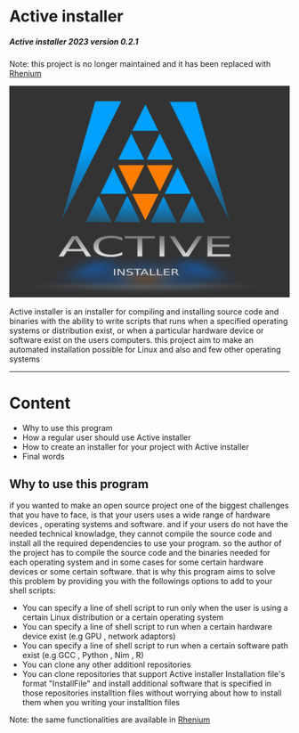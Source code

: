 # Active installer
##### Active installer 2023 version 0.2.1 

Note: this project is no longer maintained and it has been replaced with [Rhenium](https://github.com/Hussein-L-AlMadhachi/Rhenium)

![The Active installer](https://raw.githubusercontent.com/Hussein-L-AlMadhachi/Active-Installer/main/ACTIVE.png) 

Active installer is an installer for compiling and installing source code and binaries with the ability to write scripts that runs when a specified operating systems or distribution exist, or when a particular hardware device or software exist on the users computers. this project aim to make an automated installation possible for Linux and also and few other operating systems

---

# Content
* Why to use this program
* How a regular user should use Active installer
* How to create an installer for your project with Active installer
* Final words

## Why to use this program

if you wanted to make an open source project one of the biggest challenges that you have to face, is that your users uses a wide range of hardware devices , operating systems and software. and if your users do not have the needed technical knowladge, they cannot compile the source code and install all the required dependencies to use your program. so the author of the project has to compile the source code and the binaries needed for each operating system and in some cases for some certain hardware devices or some certain software. that is why this program aims to solve this problem by providing you with the followings options to add to your shell scripts:

* You can specify a line of shell script to run only when the user is using a certain Linux distribution or a certain operating system
* You can specify a line of shell script to run when a certain hardware device exist (e.g GPU , network adaptors)
* You can specify a line of shell script to run when a certain software path exist (e.g GCC , Python , Nim , R)
* You can clone any other additionl repositories
* You can clone repositories that support Active installer Installation file's format "InstallFile" and install additional software that is specified in those repositories installtion files without worrying about how to install them when you writing your installtion files


Note: the same functionalities are available in [Rhenium](https://github.com/Hussein-L-AlMadhachi/Rhenium.git)

